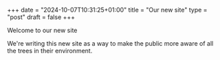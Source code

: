 +++
date = "2024-10-07T10:31:25+01:00"
title = "Our new site"
type = "post"
draft = false
+++

Welcome to our new site

<!--more-->

We're writing this new site as a way to make the public more aware of all the trees in their environment.
